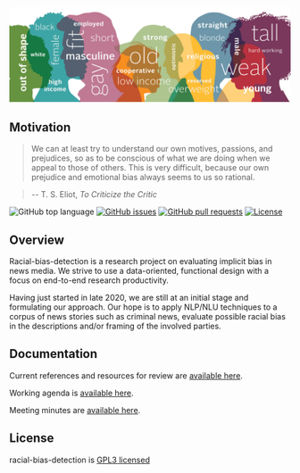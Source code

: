 <p align="center"><a href="https://github.com/justinkuan/racial-bias-detection" target="_blank" rel="noopener noreferrer"><img src="docs/images/PulseBiasIllustration_v2-scaled.jpg?raw=true" alt="temporary logo"></a></p>

## Motivation  

> We can at least try to understand our own motives, passions, and prejudices, so as to be conscious of what we are doing when we appeal to those of others.  This is very difficult, because our own prejudice and emotional bias always seems to us so rational.

> -- T. S. Eliot, *To Criticize the Critic*

![GitHub top language](https://img.shields.io/github/languages/top/justinkuan/racial-bias-detection)
[![GitHub issues](https://img.shields.io/github/issues-raw/justinkuan/racial-bias-detection?style=flat)](https://github.com/justinkuan/racial-bias-detection/issues)
[![GitHub pull requests](https://img.shields.io/github/issues-pr/justinkuan/racial-bias-detection)](https://github.com/justinkuan/racial-bias-detection/pulls)
[![License](https://img.shields.io/github/license/justinkuan/racial-bias-detection)](license.txt)

## Overview  

Racial-bias-detection is a research project on evaluating implicit bias in news media.  We strive to use a data-oriented, functional design with a focus on end-to-end research productivity.

Having just started in late 2020, we are still at an initial stage and formulating our approach. Our hope is to apply NLP/NLU techniques to a corpus of news stories such as criminal news, evaluate possible racial bias in the descriptions and/or framing of the involved parties.

## Documentation

Current references and resources for review are [available here](docs/resources/resources.md).

Working agenda is [available here](docs/minutes/agenda.md).

Meeting minutes are [available here](docs/minutes).

## License
racial-bias-detection is [GPL3 licensed](LICENSE.txt)
